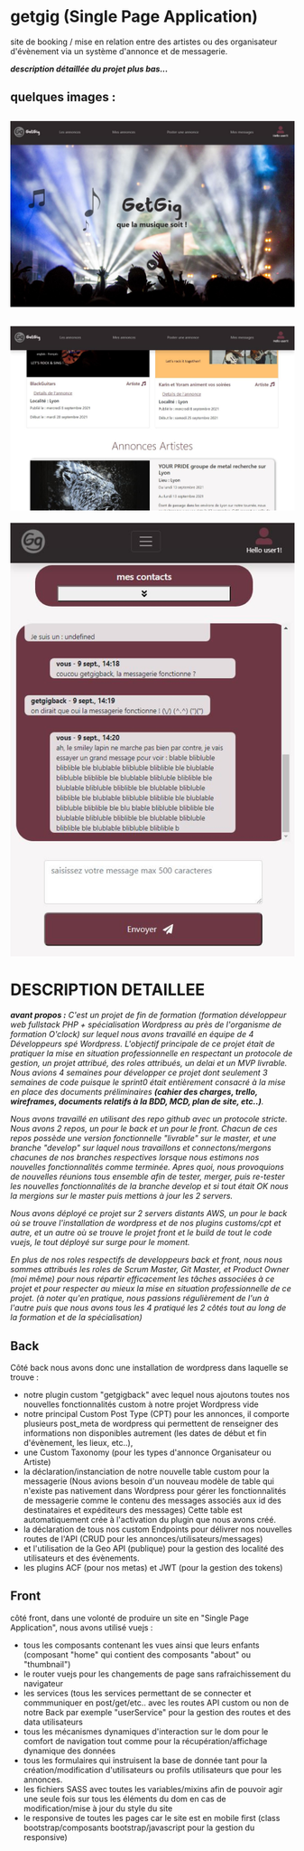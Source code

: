 # getgig (Single Page Application)
site de booking / mise en relation entre des artistes ou des organisateur d'évènement via un système d'annonce et de messagerie.

***description détaillée du projet plus bas...***

quelques images :
---
![getgig-img1](https://github.com/patmulot/getgig/blob/main/getgig-img1.JPG)
---
![getgig-img2](https://github.com/patmulot/getgig/blob/main/getgig-img2.JPG)
---
![getgig-img2](https://github.com/patmulot/getgig/blob/main/getgig-img3.JPG)


# DESCRIPTION DETAILLEE 

***avant propos :***
*C'est un projet de fin de formation (formation développeur web fullstack PHP + spécialisation Wordpress au près de l'organisme de formation O'clock) sur lequel nous avons travaillé en équipe de 4 Développeurs spé Wordpress. L'objectif principale de ce projet était de pratiquer la mise en situation professionnelle en respectant un protocole de gestion, un projet attribué, des roles attribués, un delai et un MVP livrable. Nous avions 4 semaines pour développer ce projet dont seulement 3 semaines de code puisque le sprint0 était entièrement consacré à la mise en place des documents préliminaires ***(cahier des charges, trello, wireframes, documents relatifs à la BDD, MCD, plan de site, etc..)***.*

*Nous avons travaillé en utilisant des repo github avec un protocole stricte. Nous avons 2 repos, un pour le back et un pour le front. Chacun de ces repos possède une version fonctionnelle "livrable" sur le master, et une branche "develop" sur laquel nous travaillons et connectons/mergons chacunes de nos branches respectives lorsque nous estimons nos nouvelles fonctionnalités comme terminée. Apres quoi, nous provoquions de nouvelles réunions tous ensemble afin de tester, merger, puis re-tester les nouvelles fonctionnalités de la branche develop et si tout était OK nous la mergions sur le master puis mettions à jour les 2 servers.*

*Nous avons déployé ce projet sur 2 servers distants AWS, un pour le back où se trouve l'installation de wordpress et de nos plugins customs/cpt et autre, et un autre où se trouve le projet front et le build de tout le code vuejs, le tout déployé sur surge pour le moment.*

*En plus de nos roles respectifs de developpeurs back et front, nous nous sommes attribués les roles de Scrum Master, Git Master, et Product Owner (moi même) pour nous répartir efficacement les tâches associées à ce projet et pour respecter au mieux la mise en situation professionnelle de ce projet. (à noter qu'en pratique, nous passions régulièrement de l'un à l'autre puis que nous avons tous les 4 pratiqué les 2 côtés tout au long de la formation et de la spécialisation)*

## Back
Côté back nous avons donc une installation de wordpress dans laquelle se trouve :
- notre plugin custom "getgigback" avec lequel nous ajoutons toutes nos nouvelles fonctionnalités custom à notre projet Wordpress vide
- notre principal Custom Post Type (CPT) pour les annonces, il comporte plusieurs post_meta de wordpress qui permettent de renseigner des informations non disponibles autrement (les dates de début et fin d'évènement, les lieux, etc..),
- une Custom Taxonomy (pour les types d'annonce Organisateur ou Artiste)
- la déclaration/instanciation de notre nouvelle table custom pour la messagerie (Nous avions besoin d'un nouveau modèle de table qui n'existe pas nativement dans Wordpress pour gérer les fonctionnalités de messagerie comme le contenu des messages associés aux id des destinataires et expéditeurs des messages) Cette table est automatiquement crée à l'activation du plugin que nous avons créé.
- la déclaration de tous nos custom Endpoints pour délivrer nos nouvelles routes de l'API (CRUD pour les annonces/utilisateurs/messages)
- et l'utilisation de la Geo API (publique) pour la gestion des localité des utilisateurs et des évènements.
- les plugins ACF (pour nos metas) et JWT (pour la gestion des tokens)

## Front
côté front, dans une volonté de produire un site en "Single Page Application", nous avons utilisé vuejs :
- tous les composants contenant les vues ainsi que leurs enfants (composant "home" qui contient des composants "about" ou "thumbnail")
- le router vuejs pour les changements de page sans rafraichissement du navigateur
- les services (tous les services permettant de se connecter et commmuniquer en post/get/etc.. avec les routes API custom ou non de notre Back par exemple "userService" pour la gestion des routes et des data utilisateurs
- tous les mécanismes dynamiques d'interaction sur le dom pour le comfort de navigation tout comme pour la récupération/affichage dynamique des données
- tous les formulaires qui instruisent la base de donnée tant pour la création/modification d'utilisateurs ou profils utilisateurs que pour les annonces.
- les fichiers SASS avec toutes les variables/mixins afin de pouvoir agir une seule fois sur tous les éléments du dom en cas de modification/mise à jour du style du site
- le responsive de toutes les pages car le site est en mobile first (class bootstrap/composants bootstrap/javascript pour la gestion du responsive)
